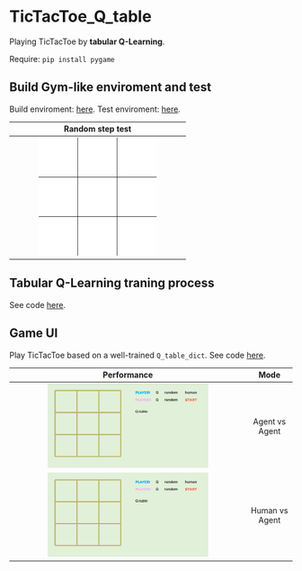 # TicTacToe_Q_table
Playing TicTacToe by **tabular Q-Learning**.

Require: <code>pip install pygame</code>

## Build Gym-like enviroment and test
Build enviroment: [here](https://github.com/wwsyan/TicTacToe_Q_table/blob/main/tictactoe_qtable/TicTacToe_env.py).
Test enviroment: [here](https://github.com/wwsyan/TicTacToe_Q_table/blob/main/tictactoe_qtable/TicTacToe_env_test.py).

| Random step test |
| :---: |
|<img src="images/tictactoe_random.gif" width="70%" height="70%">|

## Tabular Q-Learning traning process
See code [here](https://github.com/wwsyan/TicTacToe_Q_table/blob/main/tictactoe_qtable/Table%20QLearning%20play%20TicTacToe.py).

## Game UI
Play TicTacToe based on a well-trained <code>Q_table_dict</code>.
See code [here](https://github.com/wwsyan/TicTacToe_Q_table/blob/main/tictactoe_qtable/TicTacToe%20Game.py).

| Performance | Mode |
| :---: | :---: |
| <img src="images/tictactoe_agent_vs_agent.gif" width="70%" height="70%"> | Agent vs Agent |
| <img src="images/tictactoe_human_vs_agent.gif" width="70%" height="70%"> | Human vs Agent |

